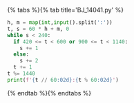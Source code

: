 {% tabs %}{% tab title='BJ_14041.py' %}

```py
h, m = map(int,input().split(':'))
t, s = 60 * h + m, 0
while s < 240:
  if 420 <= t < 600 or 900 <= t < 1140:
    s += 1
  else:
    s += 2
  t += 1
t %= 1440
print(f'{t // 60:02d}:{t % 60:02d}')
```

{% endtab %}{% endtabs %}
